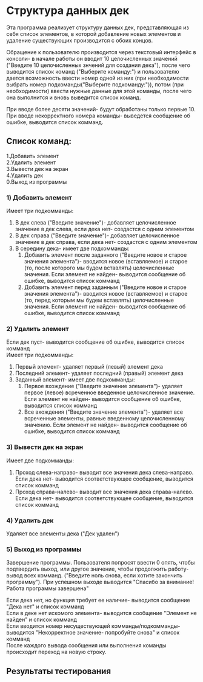 # Структура данных дек
Эта программа реализует структуру данных дек, представляющая из себя список элементов, в которой добавление новых элементов и удаление существующих производится с обоих концов.

Обращение к пользователю производится через текстовый интерфейс в консоли- в начале работы он вводит 10 целочисленных значений ("Введите 10 целочисленных знчений для создания дека"), после чего выводится список команд ("Выберите команду:") и пользователю дается возможность ввести номер одной из них (при необходимости выбрать номер подкоманды("Выберите подкоманду:")), потом (при необходимости) ввести нужные данные для этой команды, после чего она выполнится и вновь выведится список команд.

При вводе более десяти значений- будут обработаны только первые 10. При вводе некорректного номера команды- выведется сообщение об ошибке, выводится список комманд.

## Список команд:
1.Добавить элемент  
2.Удалить элемент  
3.Вывести дек на экран  
4.Удалить дек  
0.Выход из программы  

### 1) Добавить элемент
Имеет три подкомманды:  
1. В дек слева ("Введите значение")- добавляет целочисленное значение в дек слева, если дека нет- создастся с одним элементом  
2. В дек справа ("Введите значение")- добавляет целочисленное значение в дек справа, если дека нет- создастся с одним элементом  
3. В середину дека- имеет две подкомманды:  
    1. Добавить элемент после заданного ("Введите новое и старое значения элемента")- вводится новое (вставляемое) и старое (то, после которого мы будем вставлять) целочисленные значения. Если элемент не найден- выводится сообщение об ошибке, выводится список комманд  
    2. Добавить элемент перед заданным ("Введите новое и старое значения элемента")- вводится новое (вставляемое) и старое (то, перед которым мы будем вставлять) целочисленные значения. Если элемент не найден- выводится сообщение об ошибке, выводится список комманд  

### 2) Удалить элемент
Если дек пуст- выводится сообщение об ошибке, выводится список комманд  
Имеет три подкомманды:  
1. Первый элемент- удаляет первый (левый) элемент дека  
2. Последний элемент- удаляет последний (правый) элемент дека  
3. Заданный элемент- имеет две подкомманды:  
    1. Первое вхождение ("Введите значение элемента")- удаляет первое (левое) всреченное введенное целочисленное значение. Если элемент не найден- выводится сообщение об ошибке, выводится список комманд  
    2. Все вхождения ("Введите значение элемента")- удаляет все всреченные элементы, равные введенному целочисленному значению. Если элемент не найден- выводится сообщение об ошибке, выводится список комманд 

### 3) Вывести дек на экран
Имеет две подкомманды:  
1. Проход слева-направо- выводит все значения дека слева-направо. Если дека нет- выводится соответствующее сообщение, выводится список комманд  
2. Проход справа-налево- выводит все значения дека справа-налево. Если дека нет- выводится соответствующее сообщение, выводится список комманд  

### 4) Удалить дек
Удаляет все элементы дека ("Дек удален")

### 5) Выход из программы
Завершение программы. Пользователя попросят ввести 0 опять, чтобы подтвердить выход, или другое значение, чтобы продолжить работу- вывод всех комманд. ("Введите ноль снова, если хотите закончить программу"). При успешном выходе выводится "Спасибо за внимание! Работа программы завершена"  

Если дека нет, но функция требует ее наличие- выводится сообщение "Дека нет" и список комманд  
Если в деке нет искомого элемента- выводится сообщение "Элемент не найден" и список комманд  
Если вводится номер несуществующей комманды/подкомманды- выводится "Некорректное значение- попробуйте снова" и список комманд  
После каждого вывода сообщения или выполнения команды происходит переход на новую строку.

## Результаты тестирования

<p align="center"><img src=""></p>
